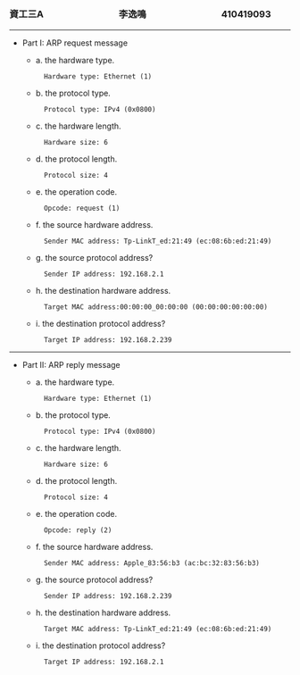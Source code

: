 # 

### 資工三A   &emsp;&emsp;&emsp;&emsp;&emsp;&emsp;&emsp;&emsp;李逸鳴 &emsp;&emsp;&emsp;&emsp;&emsp;&emsp;&emsp;&emsp;410419093

***





* Part I: ARP request message
	* a. the hardware type.
		
			Hardware type: Ethernet (1)
	* b. the protocol type.
		
			Protocol type: IPv4 (0x0800)
	* c. the hardware length.
		
			Hardware size: 6
	* d. the protocol length.
				
			Protocol size: 4
	* e. the operation code.
		
			Opcode: request (1)
	* f. the source hardware address.
		
			Sender MAC address: Tp-LinkT_ed:21:49 (ec:08:6b:ed:21:49)
	* g. the source protocol address?
		
			Sender IP address: 192.168.2.1
	* h. the destination hardware address.		
	
			Target MAC address:00:00:00_00:00:00 (00:00:00:00:00:00)
			
	* i. the destination protocol address?		

			Target IP address: 192.168.2.239
	
	
***


* Part II: ARP reply message

	* a. the hardware type.
		
			Hardware type: Ethernet (1)
	* b. the protocol type.
		
			Protocol type: IPv4 (0x0800)
	* c. the hardware length.
		
			Hardware size: 6
	* d. the protocol length.
				
			Protocol size: 4
	* e. the operation code.
		
			Opcode: reply (2)
	* f. the source hardware address.
		
			Sender MAC address: Apple_83:56:b3 (ac:bc:32:83:56:b3)
	* g. the source protocol address?
		
			Sender IP address: 192.168.2.239
	* h. the destination hardware address.		
	
			Target MAC address: Tp-LinkT_ed:21:49 (ec:08:6b:ed:21:49)
			
	* i. the destination protocol address?		

			Target IP address: 192.168.2.1
	